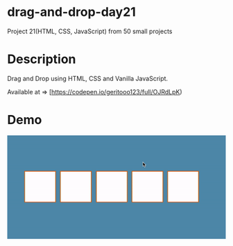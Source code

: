 # drag-and-drop-day21
Project 21(HTML, CSS, JavaScript) from 50 small projects


# Description

Drag and Drop using HTML, CSS and Vanilla JavaScript.

Available at => [https://codepen.io/geritooo123/full/OJRdLpK)

# Demo

![demo gif](./example.gif)

